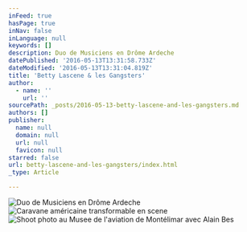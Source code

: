 ```yaml
---
inFeed: true
hasPage: true
inNav: false
inLanguage: null
keywords: []
description: Duo de Musiciens en Drôme Ardeche
datePublished: '2016-05-13T13:31:58.733Z'
dateModified: '2016-05-13T13:31:04.819Z'
title: 'Betty Lascene & les Gangsters'
author:
  - name: ''
    url: ''
sourcePath: _posts/2016-05-13-betty-lascene-and-les-gangsters.md
authors: []
publisher:
  name: null
  domain: null
  url: null
  favicon: null
starred: false
url: betty-lascene-and-les-gangsters/index.html
_type: Article

---
```

![Duo de Musiciens en Drôme Ardeche](https://the-grid-user-content.s3-us-west-2.amazonaws.com/23a345d8-ae47-4280-8522-ee0297f91273.jpg)
![Caravane américaine transformable en scene](https://the-grid-user-content.s3-us-west-2.amazonaws.com/21a439ed-93c0-4580-9893-cc3c2cd328fa.jpg)
![Shoot photo au Musee de l'aviation de Montélimar avec Alain Bes](https://the-grid-user-content.s3-us-west-2.amazonaws.com/a2cbd758-f244-4dd3-bdcf-fa99da204e9a.jpg)